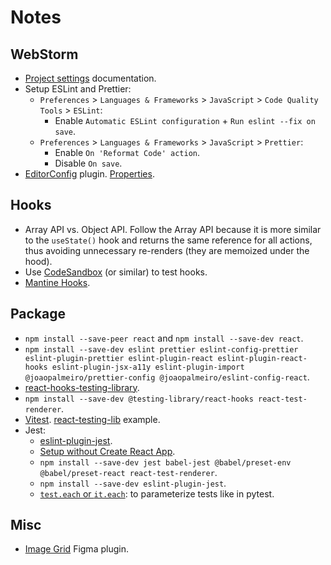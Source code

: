 # Notes

## WebStorm

- [Project settings](https://www.jetbrains.com/help/webstorm/configure-project-settings.html) documentation.
- Setup ESLint and Prettier:
  - `Preferences` > `Languages & Frameworks` > `JavaScript` > `Code Quality Tools` > `ESLint`:
    - Enable `Automatic ESLint configuration` + `Run eslint --fix on save`.
  - `Preferences` > `Languages & Frameworks` > `JavaScript` > `Prettier`:
    - Enable `On 'Reformat Code' action`.
    - Disable `On save`.
- [EditorConfig](https://plugins.jetbrains.com/plugin/7294-editorconfig) plugin. [Properties](https://github.com/editorconfig/editorconfig/wiki/EditorConfig-Properties).

## Hooks

- Array API vs. Object API. Follow the Array API because it is more similar to the `useState()` hook and returns the same reference for all actions, thus avoiding unnecessary re-renders (they are memoized under the hood).
- Use [CodeSandbox](https://codesandbox.io/) (or similar) to test hooks.
- [Mantine Hooks](https://github.com/mantinedev/mantine/tree/master/src/mantine-hooks).

## Package

- `npm install --save-peer react` and `npm install --save-dev react`.
- `npm install --save-dev eslint prettier eslint-config-prettier eslint-plugin-prettier eslint-plugin-react eslint-plugin-react-hooks eslint-plugin-jsx-a11y eslint-plugin-import @joaopalmeiro/prettier-config @joaopalmeiro/eslint-config-react`.
- [react-hooks-testing-library](https://react-hooks-testing-library.com/).
- `npm install --save-dev @testing-library/react-hooks react-test-renderer`.
- [Vitest](https://github.com/vitest-dev/vitest). [react-testing-lib](https://github.com/vitest-dev/vitest/tree/main/examples/react-testing-lib) example.
- Jest:
  - [eslint-plugin-jest](https://github.com/jest-community/eslint-plugin-jest).
  - [Setup without Create React App](https://jestjs.io/docs/tutorial-react#setup-without-create-react-app).
  - `npm install --save-dev jest babel-jest @babel/preset-env @babel/preset-react react-test-renderer`.
  - `npm install --save-dev eslint-plugin-jest`.
  - [`test.each` or `it.each`](https://jestjs.io/docs/api#testeachtablename-fn-timeout): to parameterize tests like in pytest.

## Misc

- [Image Grid](https://www.figma.com/community/plugin/824130560660439050/Image-Grid) Figma plugin.
